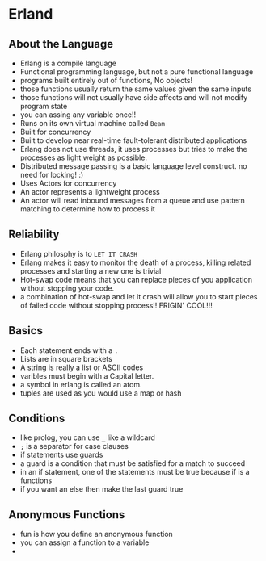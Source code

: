 # Erland

## About the Language

* Erlang is a compile language
* Functional programming language, but not a pure functional language
* programs built entirely out of functions, No objects!
* those functions usually return the same values given the same inputs
* those functions will not usually have side affects and will not modify program state
* you can assing any variable once!!
* Runs on its own virtual machine called ```Beam```
* Built for concurrency
* Built to develop near real-time fault-tolerant distributed applications
* Erlang does not use threads, it uses processes but tries to make the processes as light weight as possible.
* Distributed message passing is a basic language level construct. no need for locking! :)
* Uses Actors for concurrency
* An actor represents a lightweight process
* An actor will read inbound messages from a queue and use pattern matching to determine how to process it

## Reliability

* Erlang philosphy is to ```LET IT CRASH```
* Erlang makes it easy to monitor the death of a process, killing related processes and starting a new one is trivial
* Hot-swap code means that you can replace pieces of you application without stopping your code.
* a combination of hot-swap and let it crash will allow you to start pieces of failed code without stopping process!! FRIGIN' COOL!!!

## Basics

* Each statement ends with a ```.```
* Lists are in square brackets
* A string is really a list or ASCII codes
* varibles must begin with a Capital letter.
* a symbol in erlang is called an atom.
* tuples are used as you would use a map or hash

## Conditions

* like prolog, you can use ```_``` like a wildcard
* ```;``` is a separator for case clauses
* if statements use guards
* a guard is a condition that must be satisfied for a match to succeed
* in an if statement, one of the statements must be true because if is a functions
* if you want an else then make the last guard true

## Anonymous Functions

* fun is how you define an anonymous function
* you can assign a function to a variable
* 
